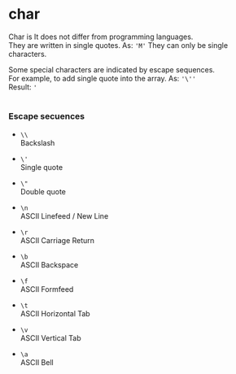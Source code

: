 # char

Char is It does not differ from programming languages.<br>
They are written in single quotes. As: ``'M'``
They can only be single characters.

Some special characters are indicated by escape sequences.<br>
For example, to add single quote into the array. As: ``'\''``<br>
Result: ``'``

#

### Escape secuences

+ `\\`<br>
    Backslash

+ `\'`<br>
    Single quote

+ `\"`<br>
    Double quote

+ `\n`<br>
    ASCII Linefeed / New Line

+ `\r`<br>
    ASCII Carriage Return

+ `\b`<br>
    ASCII Backspace

+ `\f`<br>
    ASCII Formfeed

+ `\t`<br>
    ASCII Horizontal Tab

+ `\v`<br>
    ASCII Vertical Tab

+ `\a`<br>
    ASCII Bell
